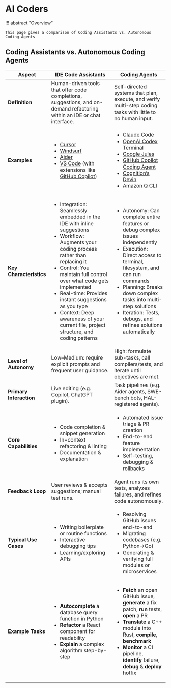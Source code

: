 # AI Coders

!!! abstract "Overview"

    This page gives a comparison of Coding Assistants vs. Autonomous Coding Agents
## Coding Assistants vs. Autonomous Coding Agents

| Aspect                  | IDE Code Assistants                                                                                                                                                                                                                                                                                                                                                                               | Coding Agents                                                                                                                                                                                                                                                                                                                                                                                                                                                                                                                                                                                                                     |
| ----------------------- | ------------------------------------------------------------------------------------------------------------------------------------------------------------------------------------------------------------------------------------------------------------------------------------------------------------------------------------------------------------------------------------------------- | --------------------------------------------------------------------------------------------------------------------------------------------------------------------------------------------------------------------------------------------------------------------------------------------------------------------------------------------------------------------------------------------------------------------------------------------------------------------------------------------------------------------------------------------------------------------------------------------------------------------------------- |
| **Definition**          | Human-driven tools that offer code completions, suggestions, and on-demand refactoring within an IDE or chat interface.                                                                                                                                                                                                                                                                           | Self-directed systems that plan, execute, and verify multi-step coding tasks with little to no human input.                                                                                                                                                                                                                                                                                                                                                                                                                                                                                                                       |
| **Examples**            | <ul><li>[Cursor](https://www.cursor.com/)</li><li>[Windsurf](https://windsurf.com/)</li><li>[Aider](https://aider.chat/)</li><li>[VS Code](https://code.visualstudio.com/) (with extensions like [GitHub Copilot](https://github.com/features/copilot))</li><ul>                                                                                                                                                                      | <ul><li>[Claude Code](https://docs.anthropic.com/en/docs/claude-code/overview)</li><li>[OpenAI Codex Terminal](https://github.com/openai/codex)</li><li>[Google Jules](https://jules.google/)</li><li>[GitHub Copilot Coding Agent](https://github.blog/news-insights/product-news/github-copilot-meet-the-new-coding-agent/)</li><li>[Cognition’s Devin](https://devin.ai/)</li><li>[Amazon Q CLI](https://aws.amazon.com/about-aws/whats-new/2025/03/amazon-q-developer-cli-agent-command-line/)</li></ul> |
| **Key Characteristics** | <ul><li>Integration: Seamlessly embedded in the IDE with inline suggestions</li><li>Workflow: Augments your coding process rather than replacing it</li><li>Control: You maintain full control over what code gets implemented</li><li>Real-time: Provides instant suggestions as you type</li><li>Context: Deep awareness of your current file, project structure, and coding patterns</li></ul> | <ul><li>Autonomy: Can complete entire features or debug complex issues independently</li><li>Execution: Direct access to terminal, filesystem, and can run commands</li><li>Planning: Breaks down complex tasks into multi-step solutions</li><li>Iteration: Tests, debugs, and refines solutions automatically</li></ul>                                                                                                                                                                                                                                                                                                         |
| **Level of Autonomy**   | Low–Medium: require explicit prompts and frequent user guidance.                                                                                                                                                                                                                                                                                                                                  | High: formulate sub-tasks, call compilers/tests, and iterate until objectives are met.                                                                                                                                                                                                                                                                                                                                                                                                                                                                                                                                            |
| **Primary Interaction** | Live editing (e.g. Copilot, ChatGPT plugin).                                                                                                                                                                                                                                                                                                                                                      | Task pipelines (e.g. Aider agents, SWE-bench bots, HAL-registered agents).                                                                                                                                                                                                                                                                                                                                                                                                                                                                                                                                                        |
| **Core Capabilities**   | <ul><li>Code completion & snippet generation</li><li>In-context refactoring & linting</li><li>Documentation & explanation</li></ul>                                                                                                                                                                                                                                                               | <ul><li>Automated issue triage & PR creation</li><li>End-to-end feature implementation</li><li>Self-testing, debugging & rollbacks</li></ul>                                                                                                                                                                                                                                                                                                                                                                                                                                                                                      |
| **Feedback Loop**       | User reviews & accepts suggestions; manual test runs.                                                                                                                                                                                                                                                                                                                                             | Agent runs its own tests, analyzes failures, and refines code autonomously.                                                                                                                                                                                                                                                                                                                                                                                                                                                                                                                                                       |
| **Typical Use Cases**   | <ul><li>Writing boilerplate or routine functions</li><li>Interactive debugging tips</li><li>Learning/exploring APIs</li></ul>                                                                                                                                                                                                                                                                     | <ul><li>Resolving GitHub issues end-to-end</li><li>Migrating codebases (e.g. Python→Go)</li><li>Generating & verifying full modules or microservices</li></ul>                                                                                                                                                                                                                                                                                                                                                                                                                                                                    |
| **Example Tasks**       | <ul><li>**Autocomplete** a database query function in Python</li><li>**Refactor** a React component for readability</li><li>**Explain** a complex algorithm step-by-step</li></ul>                                                                                                                                                                                                                | <ul><li>**Fetch** an open GitHub issue, **generate** a fix patch, **run** tests, **open** a PR</li><li>**Translate** a C++ module into Rust, **compile**, **benchmark**</li><li>**Monitor** a CI pipeline, **identify** failure, **debug** & **deploy** hotfix</li></ul>                                                                                                                                                                                                                                                                                                                                                          |
